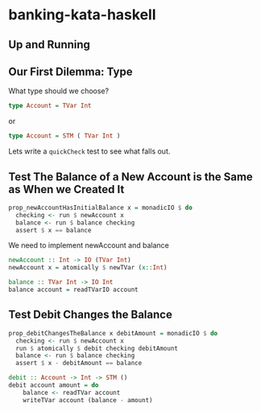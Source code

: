 banking-kata-haskell
====================

Up and Running
--------------

Our First Dilemma: Type
----------------------------

What type should we choose?

```Haskell
type Account = TVar Int
```
or

```Haskell
type Account = STM ( TVar Int )
```

Lets write a ``quickCheck`` test to see what falls out.

Test The Balance of a New Account is the Same as When we Created It
-------------------------------------------------------------------

```Haskell
prop_newAccountHasInitialBalance x = monadicIO $ do
  checking <- run $ newAccount x
  balance <- run $ balance checking
  assert $ x == balance
```

We need to implement newAccount and balance

```Haskell
newAccount :: Int -> IO (TVar Int)
newAccount x = atomically $ newTVar (x::Int)

balance :: TVar Int -> IO Int
balance account = readTVarIO account
```

Test Debit Changes the Balance
------------------------------

```Haskell
prop_debitChangesTheBalance x debitAmount = monadicIO $ do
  checking <- run $ newAccount x
  run $ atomically $ debit checking debitAmount
  balance <- run $ balance checking
  assert $ x - debitAmount == balance
```

```Haskell
debit :: Account -> Int -> STM ()
debit account amount = do
    balance <- readTVar account
    writeTVar account (balance - amount)
```

